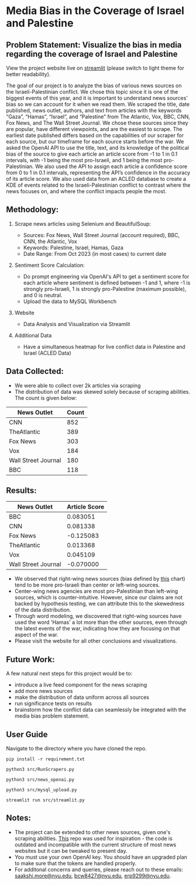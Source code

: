# Media Bias in the Coverage of Israel and Palestine
## Problem Statement: Visualize the bias in media regarding the coverage of Israel and Palestine

View the project website live on [streamlit](https://media-bias-israel-palestine.streamlit.app/) (please switch to light theme for better readability).

The goal of our project is to analyze the bias of various news sources on the Israeli-Palestinian conflict. We chose this topic since it is one of the biggest events of this year, and it is important to understand news sources’ bias so we can account for it when we read them. We scraped the title, date published, news outlet, authors, and text from articles with the keywords “Gaza”, “Hamas”, “Israel”, and “Palestine” from The Atlantic, Vox, BBC, CNN, Fox News, and The Wall Street Journal. We chose these sources since they are popular, have different viewpoints, and are the easiest to scrape. The earliest date published differs based on the capabilities of our scraper for each source, but our timeframe for each source starts before the war. We asked the OpenAI API to use the title, text, and its knowledge of the political bias of the source to give each article an article score from -1 to 1 in 0.1 intervals, with -1 being the most pro-Israeli, and 1 being the most pro-Palestinian. We also used the API to assign each article a confidence score from 0 to 1 in 0.1 intervals, representing the API’s confidence in the accuracy of its article score. We also used data from an ACLED database to create a KDE of events related to the Israeli-Palestinian conflict to contrast where the news focuses on, and where the conflict impacts people the most. 

## Methodology:
1. Scrape news articles using Selenium and BeautifulSoup:
    * Sources: Fox News, Wall Street Journal (account required), BBC, CNN, the Atlantic, Vox
    * Keywords: Palestine, Israel, Hamas, Gaza
    * Date Range: From Oct 2023 (in most cases) to current date
    
2. Sentiment Score Calculation:
    * Do prompt engineering via OpenAI's API to get a sentiment score for each article where sentiment is defined between -1 and 1, where -1 is strongly pro-Israeli, 1 is strongly pro-Palestine (maximum possible), and 0 is neutral. 
    * Upload the data to MySQL Workbench
    
3. Website
    * Data Analysis and Visualization via Streamlit
    
    
4. Additional Data
    * Have a simultaneous heatmap for live conflict data in Palestine and Israel (ACLED Data)

## Data Collected:
* We were able to collect over 2k articles via scraping
* The distribution of data was skewed solely because of scraping abilities. The count is given below:

| News Outlet          | Count |
|----------------------|-------|
| CNN                  | 852   |
| TheAtlantic          | 389   |
| Fox News             | 303   |
| Vox                  | 184   |
| Wall Street Journal  | 180   |
| BBC                  | 118   |



## Results:
| News Outlet          | Article Score |
|----------------------|---------------|
| BBC                  | 0.083051      |
| CNN                  | 0.081338      |
| Fox News             | -0.125083     |
| TheAtlantic          | 0.013368      |
| Vox                  | 0.045109      |
| Wall Street Journal  | -0.070000     |

* We observed that right-wing news sources (bias defined by [this](https://www.allsides.com/media-bias) chart) tend to be more pro-Israeli than center or left-wing sources.
* Center-wing news agencies are most pro-Palestinian than left-wing sources, which is counter-intuitive. However, since our claims are not backed by hypothesis testing, we can attribute this to the skewedness of the data distribution.
* Through word modeling, we discovered that right-wing sources have used the word 'Hamas' a lot more than the other sources, even through the latest events of the war, indicating how they are focusing on that aspect of the war. 
* Please visit the website for all other conclusions and visualizations. 


## Future Work:
A few natural next steps for this project would be to:
* introduce a live feed component for the news scraping
* add more news sources
* make the distribution of data uniform across all sources
* run significance tests on results
* brainstorm how the conflict data can seamlessly be integrated with the media bias problem statement. 


## User Guide

Navigate to the directory where you have cloned the repo. 
```
pip install -r requirement.txt
```
```
python3 src/RunScrapers.py
```
```
python3 src/news_openai.py
```
```
python3 src/mysql_upload.py
```
```
streamlit run src/streamlit.py
```



## Notes:
* The project can be extended to other news sources, given one's scraping abilities. [This](https://github.com/the-dataface/Newspaper-Scrapers) repo was used for inspiration - the code is outdated and incompatible with the current structure of most news websites but it can be tweaked to present day. 
* You must use your own OpenAI key. You should have an upgraded plan to make sure that the tokens are handled properly.
* For additonal concerns and queries, please reach out to these emails: saakshi.more@nyu.edu, bcw8427@nyu.edu, erp9299@nyu.edu. 


